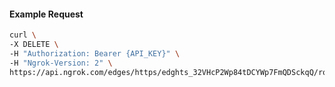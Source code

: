 <!-- Code generated for API Clients. DO NOT EDIT. -->

#### Example Request

```bash
curl \
-X DELETE \
-H "Authorization: Bearer {API_KEY}" \
-H "Ngrok-Version: 2" \
https://api.ngrok.com/edges/https/edghts_32VHcP2Wp84tDCYWp7FmQDSckqQ/routes/edghtsrt_32VHcOA744Ihe3uAJLNXEqZbn0Z/saml
```
